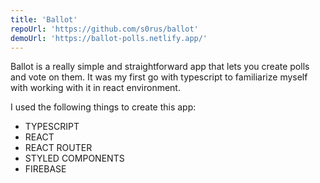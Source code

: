 ```yaml
---
title: 'Ballot'
repoUrl: 'https://github.com/s0rus/ballot'
demoUrl: 'https://ballot-polls.netlify.app/'
---
```


Ballot is a really simple and straightforward app that lets you create polls and vote on them.
It was my first go with typescript to familiarize myself with working with it in react environment.

I used the following things to create this app:

- TYPESCRIPT
- REACT
- REACT ROUTER
- STYLED COMPONENTS
- FIREBASE
